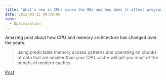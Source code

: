 ```yaml
---
title: "What's new in CPUs since the 80s and how does it affect programmers?"
date: 2015-03-15 00:00:00
tags:
  - Optimization
---
```

Amazing post about how CPU and memory architecture has changed over the years.

> using predictable memory access patterns and operating on chunks of data that are smaller than your CPU cache will get you most of the benefit of modern caches.

[Post](http://danluu.com/new-cpu-features/)
